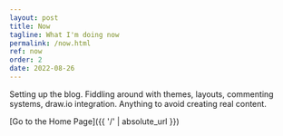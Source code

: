 ```yaml
---
layout: post
title: Now
tagline: What I'm doing now
permalink: /now.html
ref: now
order: 2
date: 2022-08-26
---
```


Setting up the blog. Fiddling around with themes, layouts, commenting systems, draw.io integration. Anything to avoid creating real content.

[Go to the Home Page]({{ '/' | absolute_url }})
